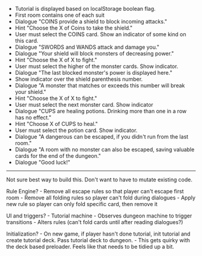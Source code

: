 - Tutorial is displayed based on localStorage boolean flag.
- First room contains one of each suit
- Dialogue "COINS provide a shield to block incoming attacks."
- Hint "Choose the X of Coins to take the shield."
- User must select the COINS card. Show an indicator of some kind on this card.
- Dialogue "SWORDS and WANDS attack and damage you."
- Dialogue "Your shield will block monsters of decreasing power."
- Hint "Choose the X of X to fight."
- User must select the higher of the monster cards. Show indicator.
- Dialogue "The last blocked monster's power is displayed here."
- Show indicator over the shield parenthesis number.
- Dialogue "A monster that matches or exceeds this number will break your shield."
- Hint "Choose the X of X to fight."
- User must select the next monster card. Show indicator
- Dialogue "CUPS are healing potions. Drinking more than one in a row has no effect."
- Hint "Choose X of CUPS to heal."
- User must select the potion card. Show indicator.
- Dialogue "A dangerous can be escaped, if you didn't run from the last room."
- Dialogue "A room with no monster can also be escaped, saving valuable cards for the end of the dungeon."
- Dialogue "Good luck!"

----

Not sure best way to build this.
Don't want to have to mutate existing code.

Rule Engine?
    - Remove all escape rules so that player can't escape first room
    - Remove all folding rules so player can't fold during dialogues
    - Apply new rule so player can only fold specific card, then remove it

UI and triggers?
    - Tutorial machine
        - Observes dungeon machine to trigger transitions
        - Alters rules (can't fold cards until after reading dialogues?)

Initialization?
    - On new game, if player hasn't done tutorial, init tutorial and create tutorial deck. Pass tutorial deck to dungeon.
        - This gets quirky with the deck based preloader. Feels like that needs to be tidied up a bit.